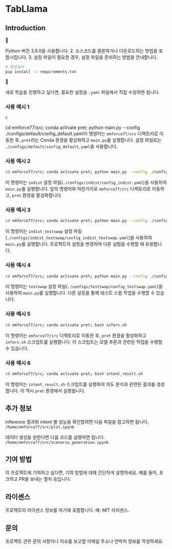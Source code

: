 # TabLlama


## Introduction




Python 버전 3.8.0을 사용합니다.
2\. 소스코드를 클론하거나 다운로드하는 방법을 포함시킵니다.
3\. 설정 파일이 필요한 경우, 설정 파일을 준비하는 방법을 안내합니다.

```bash
# 환경설치
pip install -r requirements.txt
```



새로 학습을 진행하고 싶다면, 필요한 설정을 `.yaml` 파일에서 직접 수정하면 됩니다.

### 사용 예시 1

```bash
c
```

cd emforce77/src; conda activate pret; python main.py --config ./configs/default/config\_default.yaml이 명령어는 `emforce77/src` 디렉토리로 이동한 후, `pret`라는 Conda 환경을 활성화하고 `main.py`를 실행합니다. 설정 파일로는 `./configs/default/config_default.yaml`을 사용합니다.

### 사용 예시 2

```bash
cd emforce77/src; conda activate pret; python main.py --config ./configs/indist/config_indist.yaml
```

이 명령어는 `indist` 설정 파일(`./configs/indist/config_indist.yaml`)을 사용하여 `main.py`를 실행합니다. 앞의 명령어와 마찬가지로 `emforce77/src` 디렉토리로 이동하고, `pret` 환경을 활성화합니다.

### 사용 예시 3

```bash
cd emforce77/src; conda activate pret; python main.py --config ./configs/indist_testswap/config_indist_testswap.yaml
```

이 명령어는 `indist_testswap` 설정 파일(`./configs/indist_testswap/config_indist_testswap.yaml`)을 사용하여 `main.py`를 실행합니다. 프로젝트의 설정을 변경하여 다른 실험을 수행할 때 유용합니다.

### 사용 예시 4

```bash
cd emforce77/src; conda activate pret; python main.py --config ./configs/testswap/config_testswap.yaml
```

이 명령어는 `testswap` 설정 파일(`./configs/testswap/config_testswap.yaml`)을 사용하여 `main.py`를 실행합니다. 다른 설정을 통해 테스트 스왑 작업을 수행할 수 있습니다.

### 사용 예시 5

```bash
cd emforce77/src; conda activate pret; bash infers.sh
```

이 명령어는 `emforce77/src` 디렉토리로 이동한 후, `pret` 환경을 활성화하고 `infers.sh` 스크립트를 실행합니다. 이 스크립트는 모델 추론과 관련된 작업을 수행할 수 있습니다.

### 사용 예시 6

```bash
cd emforce77/src; conda activate pret; bash intent_result.sh
```

이 명령어는 `intent_result.sh` 스크립트를 실행하여 의도 분석과 관련된 결과를 생성합니다. 이 역시 `pret` 환경에서 실행됩니다.

## 추가 정보

inference 결과와 intent 별 성능을 확인할려면 다음 파일을 참고하면 됩니다.
`/home/emforce77/src/plot.ipynb`

데이터 생성을 원한다면 다음 코드를 실행하면 됩니다.
`/home/emforce77/src/scenario_generation.ipynb`

## 기여 방법

이 프로젝트에 기여하고 싶다면, 기여 방법에 대해 간단하게 설명하세요. 예를 들어, 포크하고 PR을 보내는 절차 등입니다.

## 라이센스

프로젝트의 라이센스 정보를 여기에 포함합니다. 예: MIT 라이센스.

## 문의

프로젝트 관련 문의 사항이나 이슈를 보고할 이메일 주소나 연락처 정보를 작성하세요.
